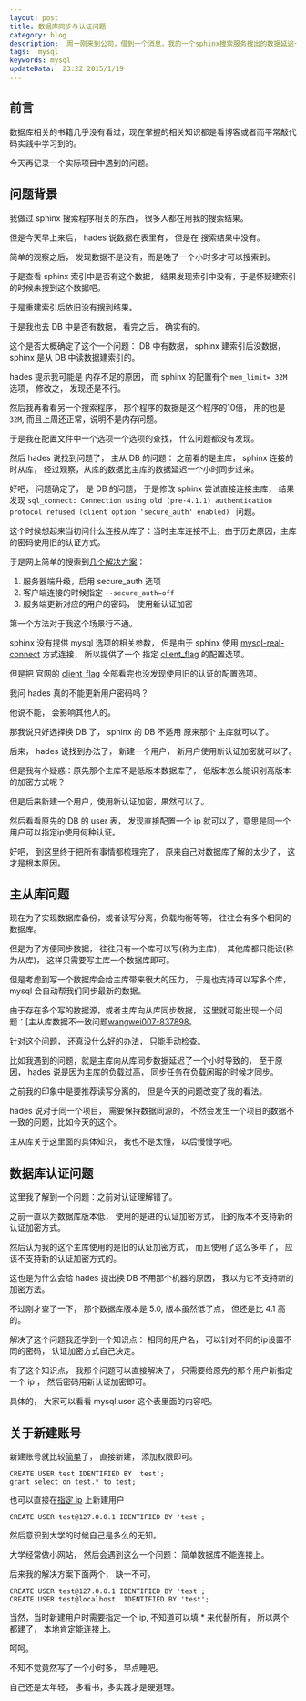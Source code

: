 ```yaml
---
layout: post
title: 数据库同步与认证问题
category: blog
description:  周一刚来到公司，借到一个消息，我的一个sphinx搜索服务搜出的数据延迟一个小时，于是查了查什么问题
tags:  mysql
keywords: mysql
updateData:  23:22 2015/1/19
---
```



## 前言  

数据库相关的书籍几乎没有看过，现在掌握的相关知识都是看博客或者而平常敲代码实践中学习到的。  

今天再记录一个实际项目中遇到的问题。  


## 问题背景  


我做过 sphinx 搜索程序相关的东西， 很多人都在用我的搜索结果。  

但是今天早上来后， hades 说数据在表里有， 但是在 搜索结果中没有。  

简单的观察之后， 发现数据不是没有，而是晚了一个小时多才可以搜索到。  

于是查看 sphinx 索引中是否有这个数据， 结果发现索引中没有，于是怀疑建索引的时候未搜到这个数据吧。  

于是重建索引后依旧没有搜到结果。  

于是我也去 DB 中是否有数据， 看完之后， 确实有的。  

这个是否大概确定了这个一个问题： DB 中有数据， sphinx 建索引后没数据， sphinx 是从 DB 中读数据建索引的。  

hades 提示我可能是 内存不足的原因， 而 sphinx 的配置有个 `mem_limit= 32M` 选项， 修改之， 发现还是不行。  

 然后我再看看另一个搜索程序， 那个程序的数据是这个程序的10倍， 用的也是 `32M`, 而且上周还正常，说明不是内存问题。  
 
 于是我在配置文件中一个选项一个选项的查找， 什么问题都没有发现。  
 
 然后 hades 说找到问题了， 主从 DB 的问题： 之前看的是主库， sphinx 连接的时从库， 经过观察，从库的数据比主库的数据延迟一个小时同步过来。  
 
 
好吧， 问题确定了， 是 DB 的问题， 于是修改 sphinx 尝试直接连接主库， 结果发现 `sql_connect: Connection using old (pre-4.1.1) authentication protocol refused (client option 'secure_auth' enabled) ` 问题。  


这个时候想起来当初问什么连接从库了：当时主库连接不上，由于历史原因，主库的密码使用旧的认证方式。 

于是网上简单的搜索到[几个解决方案][content-39-1492-1]：  


1. 服务器端升级，启用 secure_auth 选项  
2. 客户端连接的时候指定 `--secure_auth=off`  
3. 服务端更新对应的用户的密码， 使用新认证加密  

第一个方法对于我这个场景行不通。  

sphinx 没有提供 mysql 选项的相关参数， 但是由于 sphinx 使用 [mysql-real-connect][] 方式连接， 所以提供了一个 指定 [client_flag][capability-flags] 的配置选项。  

但是把 官网的 [client_flag][capability-flags]  全部看完也没发现使用旧的认证的配置选项。  

我问 hades 真的不能更新用户密码吗？  

他说不能， 会影响其他人的。  


那我说只好选择换 DB 了， sphinx 的 DB 不适用 原来那个 主库就可以了。  

后来， hades 说找到办法了， 新建一个用户， 新用户使用新认证加密就可以了。  

但是我有个疑惑：原先那个主库不是低版本数据库了， 低版本怎么能识别高版本的加密方式呢？  

但是后来新建一个用户，使用新认证加密，果然可以了。  

然后看看原先的 DB 的 user 表， 发现直接配置一个 ip 就可以了，意思是同一个用户可以指定ip使用何种认证。  


好吧， 到这里终于把所有事情都梳理完了， 原来自己对数据库了解的太少了， 这才是根本原因。  


## 主从库问题  

现在为了实现数据库备份，或者读写分离，负载均衡等等， 往往会有多个相同的数据库。  

但是为了方便同步数据， 往往只有一个库可以写(称为主库)， 其他库都只能读(称为从库)， 这样只需要写主库一个数据库即可。  

但是考虑到写一个数据库会给主库带来很大的压力， 于是也支持可以写多个库， mysql 会自动帮我们同步最新的数据。  


由于存在多个写的数据源，或者主库向从库同步数据， 这里就可能出现一个问题：[主从库数据不一致问题[wangwei007-837898]。  


针对这个问题， 还真没什么好的办法， 只能手动检查。  

比如我遇到的问题，就是主库向从库同步数据延迟了一个小时导致的， 至于原因， hades 说是因为主库的负载过高， 同步任务在负载闲暇的时候才同步。  


之前我的印象中是要推荐读写分离的， 但是今天的问题改变了我的看法。  

hades 说对于同一个项目， 需要保持数据同源的， 不然会发生一个项目的数据不一致的问题，比如今天的这个。  

主从库关于这里面的具体知识， 我也不是太懂， 以后慢慢学吧。  


## 数据库认证问题  


这里我了解到一个问题：之前对认证理解错了。  

之前一直以为数据库版本低， 使用的是进的认证加密方式， 旧的版本不支持新的认证加密方式。  

然后认为我的这个主库使用的是旧的认证加密方式， 而且使用了这么多年了， 应该不支持新的认证加密方式的。  

这也是为什么会给 hades 提出换 DB 不用那个机器的原因， 我以为它不支持新的加密方法。  

不过刚才查了一下， 那个数据库版本是 5.0, 版本虽然低了点， 但还是比 4.1 高的。  


解决了这个问题我还学到一个知识点： 相同的用户名， 可以针对不同的ip设置不同的密码， 认证加密方式自己决定。  

有了这个知识点， 我那个问题可以直接解决了， 只需要给原先的那个用户新指定一个 ip ， 然后密码用新认证加密即可。  

具体的， 大家可以看看 mysql.user 这个表里面的内容吧。  



## 关于新建账号  

新建账号就比较[简单][justdb-7964319]了， 直接新建， 添加权限即可。  


```
CREATE USER test IDENTIFIED BY 'test';  
grant select on test.* to test;  
```

也可以直接在[指定 ip][seawavecau-282345] 上新建用户  

```
CREATE USER test@127.0.0.1 IDENTIFIED BY 'test';  
```

然后意识到大学的时候自己是多么的无知。  

大学经常做小网站， 然后会遇到这么一个问题： 简单数据库不能连接上。  

后来我的解决方案下面两个， 缺一不可。  

```
CREATE USER test@127.0.0.1 IDENTIFIED BY 'test';  
CREATE USER test@localhost  IDENTIFIED BY 'test';  
```

当然，当时新建用户时需要指定一个 ip, 不知道可以填 * 来代替所有， 所以两个都建了， 本地肯定能连接上。 


 呵呵。  

不知不觉竟然写了一个小时多， 早点睡吧。  


自己还是太年轻， 多看书，多实践才是硬道理。  


[justdb-7964319]: http://blog.csdn.net/justdb/article/details/7964319  
[seawavecau-282345]: http://seawavecau.iteye.com/blog/282345  
[wangwei007-837898]: http://wangwei007.blog.51cto.com/68019/837898  
[content-39-1492-1]: http://www.dns001.com/tech/content-39-1492-1.html  
[mysql-real-connect]: http://dev.mysql.com/doc/refman/5.7/en/mysql-real-connect.html  
[capability-flags]: http://dev.mysql.com/doc/internals/en/capability-flags.html#flag-CLIENT_SECURE_CONNECTION  